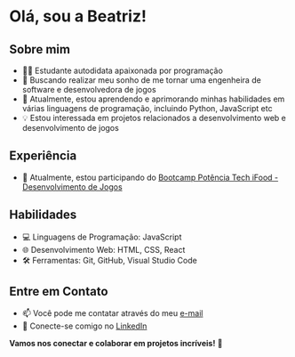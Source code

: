 # Olá, sou a Beatriz!

## Sobre mim

- 👩‍🎓 Estudante autodidata apaixonada por programação
- 🚀 Buscando realizar meu sonho de me tornar uma engenheira de software e desenvolvedora de jogos
- 🌱 Atualmente, estou aprendendo e aprimorando minhas habilidades em várias linguagens de programação, incluindo Python, JavaScript etc
- 💡 Estou interessada em projetos relacionados a desenvolvimento web e desenvolvimento de jogos

## Experiência 

- 🔭 Atualmente, estou participando do [Bootcamp Potência Tech iFood - Desenvolvimento de Jogos](https://www.dio.me/bootcamp/potencia-tech-ifood-desenvolvimento-de-jogos?ref=CG&utm_source=linkedin&utm_medium=social&utm_campaign=ifood-potencia-tech-2023&utm_term=feed&utm_content=inscri%C3%A7%C3%B5es-abertas)

## Habilidades

- 💻 Linguagens de Programação: JavaScript
- 🌐 Desenvolvimento Web: HTML, CSS, React
- 🛠️ Ferramentas: Git, GitHub, Visual Studio Code

## Entre em Contato

- 📫 Você pode me contatar através do meu [e-mail](mailto:beatrizroucasdev@gmail.com)
- 💼 Conecte-se comigo no [LinkedIn](https://www.linkedin.com/in/beatrizrou%C3%A7as/)


**Vamos nos conectar e colaborar em projetos incríveis!** 🚀
